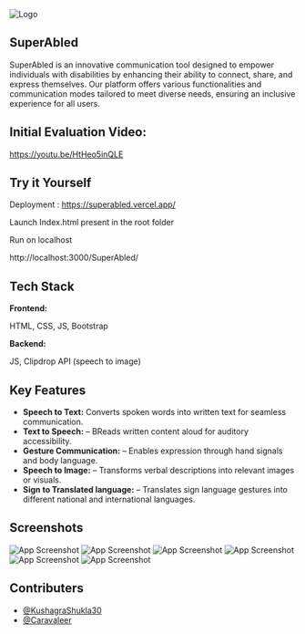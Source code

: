 
![Logo](https://i.ibb.co/DbGt5GX/image-removebg-previewwhite.png)


## SuperAbled

SuperAbled is an innovative communication tool designed to empower individuals with disabilities by enhancing their ability to connect, share, and express themselves. Our platform offers various functionalities and communication modes tailored to meet diverse needs, ensuring an inclusive experience for all users.


## Initial Evaluation Video:
https://youtu.be/HtHeo5inQLE

    
## Try it Yourself

Deployment : https://superabled.vercel.app/

Launch Index.html present in the root folder

Run on localhost

http://localhost:3000/SuperAbled/




    
## Tech Stack

**Frontend:**

HTML, CSS, JS, Bootstrap

**Backend:**

JS, Clipdrop API (speech to image)




## Key Features

- **Speech to Text:** Converts spoken words into written text for seamless communication.
- **Text to Speech:** – BReads written content aloud for auditory accessibility.
- **Gesture Communication:** – Enables expression through hand signals and body language.
- **Speech to Image:** – Transforms verbal descriptions into relevant images or visuals.
- **Sign to Translated language:** – Translates sign language gestures into different national and international languages.



## Screenshots

![App Screenshot](https://i.ibb.co/F6YZzr1/image.png)
![App Screenshot](https://i.ibb.co/ZJ6GwKc/image.png)
![App Screenshot](https://i.ibb.co/cvMyf9C/image.png)
![App Screenshot](https://i.ibb.co/B6jxXSz/image.png)
![App Screenshot](https://i.ibb.co/hRPqhbM/image.png)
![App Screenshot](https://i.ibb.co/RgDQ5wP/image.png)





## Contributers

- [@KushagraShukla30](https://github.com/KushagraShukla30/)
- [@Caravaleer](https://github.com/Caravaleer/)



